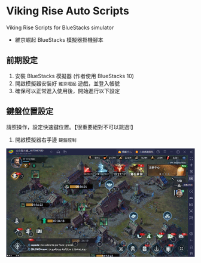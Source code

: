 # Viking Rise Auto Scripts
Viking Rise Scripts for BlueStacks simulator
- 維京崛起 BlueStacks 模擬器掛機腳本

## 前期設定
1. 安裝 BlueStacks 模擬器 (作者使用 BlueStacks 10)
2. 開啟模擬器安裝好 `維京崛起` 遊戲，並登入帳號
3. 確保可以正常進入使用後，開始進行以下設定

## 鍵盤位置設定
請照操作，設定快速鍵位置。【很重要絕對不可以跳過!】
1. 開啟模擬器右手邊 `鍵盤控制`

![image](https://github.com/yunchang1986/VikingRiseAutoScripts/blob/main/images/keyboard_1.png)